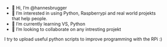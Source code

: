- 👋 Hi, I’m @hannesbrugger
- 👀 I’m interested in using Python, Raspberrypi and real world projekts that help people.
- 🌱 I’m currently learning VS, Python
- 💞️ I’m looking to collaborate on any intresting projekt

I try to upload useful python scripts to improve programming with the RPi :)
